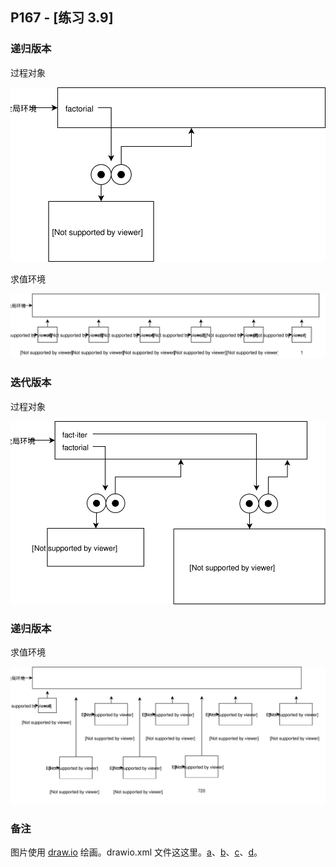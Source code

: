 ## P167 - [练习 3.9]

### 递归版本

过程对象

<img src="./exercise_3_9_a.svg"/>

求值环境

<img src="./exercise_3_9_b.svg"/>

### 迭代版本

过程对象

<img src="./exercise_3_9_c.svg"/>

### 递归版本

求值环境

<img src="./exercise_3_9_d.svg"/>

### 备注

图片使用 [draw.io](https://www.draw.io) 绘画。drawio.xml 文件这这里。[a](./drawio/exercise_3_9_a.drawio.xml)、[b](./drawio/exercise_3_9_b.drawio.xml)、[c](./drawio/exercise_3_9_c.drawio.xml)、[d](./drawio/exercise_3_9_d.drawio.xml)。

